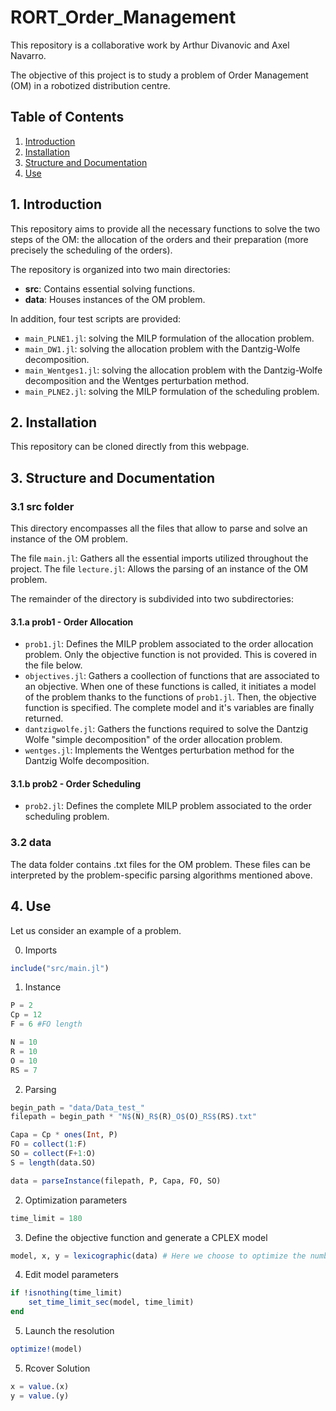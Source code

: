 # RORT_Order_Management

This repository is a collaborative work by Arthur Divanovic and Axel Navarro.

The objective of this project is to study a problem of Order Management (OM) in a robotized distribution centre.

## Table of Contents

1. [Introduction](#1-introduction)
2. [Installation](#2-installation)
3. [Structure and Documentation](#3-structure-and-documentation)
4. [Use](#4-use)

## 1. Introduction

This repository aims to provide all the necessary functions to solve the two steps of the OM: the allocation of the orders and their preparation (more precisely the scheduling of the orders).

The repository is organized into two main directories:

- **src**: Contains essential solving functions.
- **data**: Houses instances of the OM problem.

In addition, four test scripts are provided:
- `main_PLNE1.jl`: solving the MILP formulation of the allocation problem.
- `main_DW1.jl`: solving the allocation problem with the Dantzig-Wolfe decomposition.
- `main_Wentges1.jl`: solving the allocation problem with the Dantzig-Wolfe decomposition and the Wentges perturbation method.
- `main_PLNE2.jl`: solving the MILP formulation of the scheduling problem.


## 2. Installation

This repository can be cloned directly from this webpage.

## 3. Structure and Documentation

### 3.1 src folder

This directory encompasses all the files that allow to parse and solve an instance of the OM problem.

The file `main.jl`: Gathers all the essential imports utilized throughout the project. 
The file `lecture.jl`: Allows the parsing of an instance of the OM problem. 

The remainder of the directory is subdivided into two subdirectories:

#### 3.1.a prob1 - Order Allocation

- `prob1.jl`: Defines the MILP problem associated to the order allocation problem. Only the objective function is not provided. This is covered in the file below.
- `objectives.jl`: Gathers a coollection of functions that are associated to an objective. When one of these functions is called, it initiates a model of the problem thanks to the functions of `prob1.jl`. Then, the objective function is specified. The complete model and it's variables are finally returned.
- `dantzigwolfe.jl`: Gathers the functions required to solve the Dantzig Wolfe "simple decomposition" of the order allocation problem.
- `wentges.jl`: Implements the Wentges perturbation method for the Dantzig Wolfe decomposition.

#### 3.1.b prob2 - Order Scheduling

- `prob2.jl`: Defines the complete MILP problem associated to the order scheduling problem. 

### 3.2 data

The data folder contains .txt files for the OM problem. These files can be interpreted by the problem-specific parsing algorithms mentioned above. 

## 4. Use

Let us consider an example of a problem. 

0. Imports

```julia
include("src/main.jl")
```

1. Instance

```julia
P = 2
Cp = 12
F = 6 #FO length

N = 10
R = 10
O = 10
RS = 7
```

2. Parsing
```julia
begin_path = "data/Data_test_"
filepath = begin_path * "N$(N)_R$(R)_O$(O)_RS$(RS).txt"

Capa = Cp * ones(Int, P)
FO = collect(1:F)
SO = collect(F+1:O)
S = length(data.SO) 

data = parseInstance(filepath, P, Capa, FO, SO)
```

2. Optimization parameters

```julia
time_limit = 180
```

3. Define the objective function and generate a CPLEX model

```julia
model, x, y = lexicographic(data) # Here we choose to optimize the number of racks used, then the number of orders fulfilled
```

4. Edit model parameters

```julia
if !isnothing(time_limit)
    set_time_limit_sec(model, time_limit)
end
```

5. Launch the resolution
```julia
optimize!(model)
```

5. Rcover Solution
```julia
x = value.(x)
y = value.(y)
```




